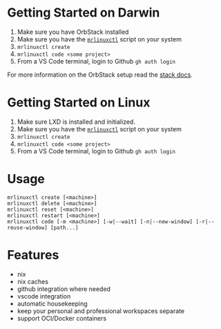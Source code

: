 # Getting Started on Darwin

1. Make sure you have OrbStack installed
2. Make sure you have the [`mrlinuxctl`](./mrlinuxctl) script on your system
3. `mrlinuxctl create`
4. `mrlinuxctl code <some project>`
5. From a VS Code terminal, login to Github `gh auth login`

For more information on the OrbStack setup read the [stack docs](./stacks/orb/README.md).

# Getting Started on Linux

1. Make sure LXD is installed and initialized.
2. Make sure you have the [`mrlinuxctl`](./mrlinuxctl) script on your system
3. `mrlinuxctl create`
4. `mrlinuxctl code <some project>`
5. From a VS Code terminal, login to Github `gh auth login`

# Usage

```
mrlinuxctl create [<machine>]
mrlinuxctl delete [<machine>]
mrlinuxctl reset [<machine>]
mrlinuxctl restart [<machine>]
mrlinuxctl code [-m <machine>] [-w|--wait] [-n|--new-window] [-r|--reuse-window] [path...]
```

# Features

- nix
- nix caches
- github integration where needed
- vscode integration
- automatic housekeeping
- keep your personal and professional workspaces separate
- support OCI/Docker containers
